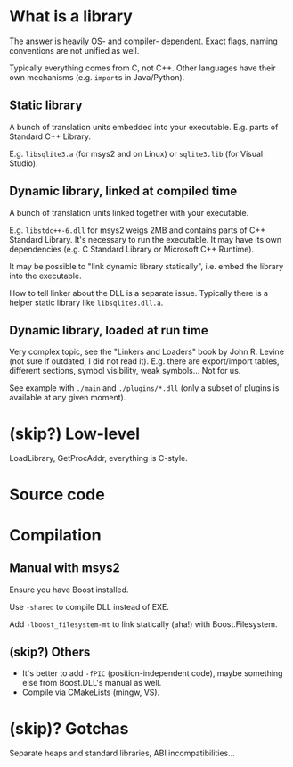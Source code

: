 # What is a library
The answer is heavily OS- and compiler- dependent.
Exact flags, naming conventions are not unified as well.

Typically everything comes from C, not C++.
Other languages have their own mechanisms (e.g. `import`s in Java/Python).

## Static library
A bunch of translation units embedded into your executable.
E.g. parts of Standard C++ Library.

E.g. `libsqlite3.a` (for msys2 and on Linux) or `sqlite3.lib` (for Visual Studio).

## Dynamic library, linked at compiled time
A bunch of translation units linked together with your executable.

E.g. `libstdc++-6.dll` for msys2 weigs 2MB and contains parts of C++ Standard Library.
It's necessary to run the executable.
It may have its own dependencies (e.g. C Standard Library or Microsoft C++ Runtime).

It may be possible to "link dynamic library statically", i.e. embed the library into the executable.

How to tell linker about the DLL is a separate issue.
Typically there is a helper static library like `libsqlite3.dll.a`.

## Dynamic library, loaded at run time
Very complex topic, see the "Linkers and Loaders" book by John R. Levine (not sure if outdated, I did not read it).
E.g. there are export/import tables, different sections, symbol visibility, weak symbols...
Not for us.

See example with `./main` and `./plugins/*.dll` (only a subset of plugins is available at any given moment).

# (skip?) Low-level
LoadLibrary, GetProcAddr, everything is C-style.

# Source code

# Compilation
## Manual with msys2
Ensure you have Boost installed.

Use `-shared` to compile DLL instead of EXE.

Add `-lboost_filesystem-mt` to link statically (aha!) with Boost.Filesystem.

## (skip?) Others
* It's better to add `-fPIC` (position-independent code), maybe something else from Boost.DLL's manual as well.
* Compile via CMakeLists (mingw, VS).

# (skip)? Gotchas
Separate heaps and standard libraries, ABI incompatibilities...
